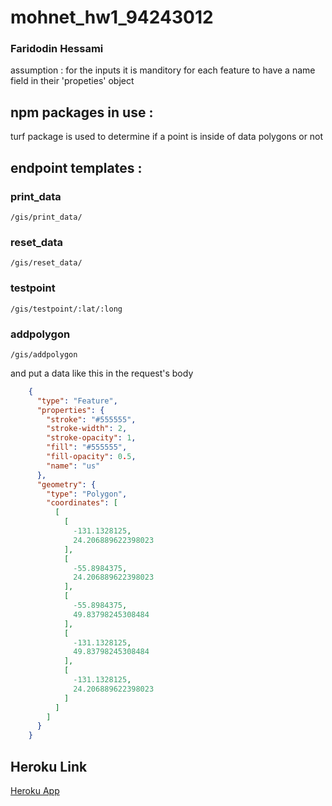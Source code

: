 # mohnet_hw1_94243012
### Faridodin Hessami

assumption : for the inputs it is manditory for each feature to have a name field in their 'propeties' object

## npm packages in use :

turf package is used to determine if a point is inside of data polygons or not


## endpoint templates :
### print_data
```
/gis/print_data/
```
### reset_data
```
/gis/reset_data/
```
### testpoint
```
/gis/testpoint/:lat/:long
```
### addpolygon
```
/gis/addpolygon
```
and put a data like this in the request's body

```json
    {
      "type": "Feature",
      "properties": {
        "stroke": "#555555",
        "stroke-width": 2,
        "stroke-opacity": 1,
        "fill": "#555555",
        "fill-opacity": 0.5,
        "name": "us"
      },
      "geometry": {
        "type": "Polygon",
        "coordinates": [
          [
            [
              -131.1328125,
              24.206889622398023
            ],
            [
              -55.8984375,
              24.206889622398023
            ],
            [
              -55.8984375,
              49.83798245308484
            ],
            [
              -131.1328125,
              49.83798245308484
            ],
            [
              -131.1328125,
              24.206889622398023
            ]
          ]
        ]
      }
    }
```


## Heroku Link
[Heroku App](https://hw1-94243012.herokuapp.com/)